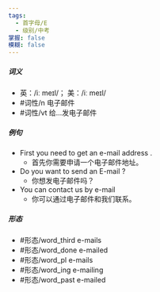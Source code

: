 ```yaml
---
tags:
  - 首字母/E
  - 级别/中考
掌握: false
模糊: false
---
```

##### 词义
- 英：/iː meɪl/； 美：/iː meɪl/
- #词性/n  电子邮件
- #词性/vt  给…发电子邮件
##### 例句
- First you need to get an e-mail address .
	- 首先你需要申请一个电子邮件地址。
- Do you want to send an E-mail ?
	- 你想发电子邮件吗？
- You can contact us by e-mail
	- 你可以通过电子邮件和我们联系。
##### 形态
- #形态/word_third e-mails
- #形态/word_done e-mailed
- #形态/word_pl e-mails
- #形态/word_ing e-mailing
- #形态/word_past e-mailed
